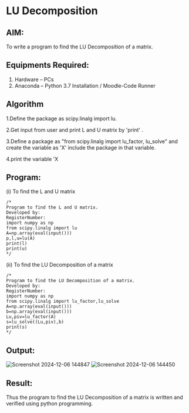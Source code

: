 # LU Decomposition 

## AIM:
To write a program to find the LU Decomposition of a matrix.

## Equipments Required:
1. Hardware – PCs
2. Anaconda – Python 3.7 Installation / Moodle-Code Runner

## Algorithm
1.Define the package as scipy.linalg import lu.

2.Get input from user and print L and U matrix by 'print' .

3.Define a package as "from scipy.linalg import lu_factor, lu_solve" and create the variable as 'X' include the package in that variable.

4.print the variable 'X 
 ## Program:
(i) To find the L and U matrix
```
/*
Program to find the L and U matrix.
Developed by: 
RegisterNumber:
import numpy as np
from scipy.linalg import lu
A=np.array(eval(input()))
p,l,u=lu(A)
print(l)
print(u)
*/
```
(ii) To find the LU Decomposition of a matrix
```
/*
Program to find the LU Decomposition of a matrix.
Developed by: 
RegisterNumber:
import numpy as np
from scipy.linalg import lu_factor,lu_solve
A=np.array(eval(input()))
b=np.array(eval(input()))
Lu,piv=lu_factor(A)
s=lu_solve((Lu,piv),b)
print(s) 
*/
```

## Output:
![Screenshot 2024-12-06 144847](https://github.com/user-attachments/assets/18a13030-f4a3-4c89-98d6-9a51300d8d9d)
![Screenshot 2024-12-06 144450](https://github.com/user-attachments/assets/4368be03-5d8d-455e-ae48-509d59ebbde3)



## Result:
Thus the program to find the LU Decomposition of a matrix is written and verified using python programming.

